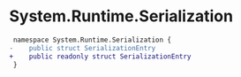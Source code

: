 # System.Runtime.Serialization

``` diff
 namespace System.Runtime.Serialization {
-    public struct SerializationEntry
+    public readonly struct SerializationEntry
 }
```
